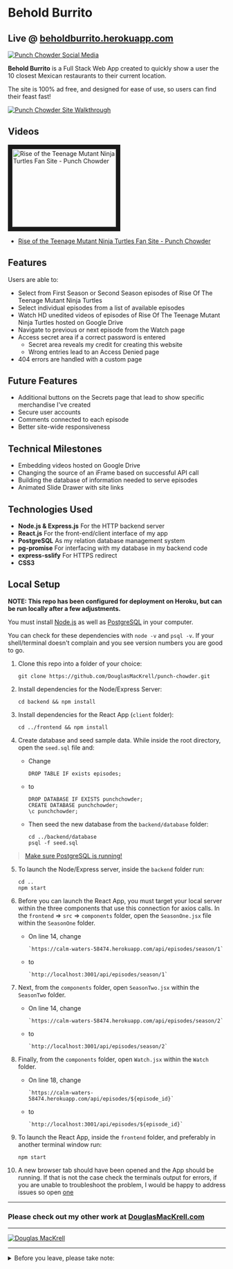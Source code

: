# Behold Burrito

## Live @ [beholdburrito.herokuapp.com](https://beholdburrito.herokuapp.com)

[![Punch Chowder Social Media](./frontend/public/Punch-Chowder-Social.jpg)](https://punchchowder.com/)

**Behold Burrito** is a Full Stack Web App created to quickly show a user the 10 closest Mexican restaurants to their current location.

The site is 100% ad free, and designed for ease of use, so users can find their feast fast!

[![Punch Chowder Site Walkthrough](./frontend/public/punch-chowder-siteS.gif)](https://punchchowder.com/)

## Videos

<a href="http://www.youtube.com/watch?feature=player_embedded&v=DzURPJnaEjs" target="_blank"><img src="http://img.youtube.com/vi/DzURPJnaEjs/0.jpg" 
alt="Rise of the Teenage Mutant Ninja Turtles Fan Site - Punch Chowder" width="240" height="180" border="10" /></a>

* [Rise of the Teenage Mutant Ninja Turtles Fan Site - Punch Chowder](https://youtu.be/DzURPJnaEjs)

## Features

Users are able to:

* Select from First Season or Second Season episodes of Rise Of The Teenage Mutant Ninja Turtles
* Select individual episodes from a list of available episodes
* Watch HD unedited videos of episodes of Rise Of The Teenage Mutant Ninja Turtles hosted on Google Drive
* Navigate to previous or next episode from the Watch page
* Access secret area if a correct password is entered
  * Secret area reveals my credit for creating this website
  * Wrong entries lead to an Access Denied page
* 404 errors are handled with a custom page

## Future Features

* Additional buttons on the Secrets page that lead to show specific merchandise I've created
* Secure user accounts
* Comments connected to each episode
* Better site-wide responsiveness

## Technical Milestones

* Embedding videos hosted on Google Drive
* Changing the source of an iFrame based on successful API call
* Building the database of information needed to serve episodes
* Animated Slide Drawer with site links 

## Technologies Used

* **Node.js & Express.js** For the HTTP backend server
* **React.js** For the front-end/client interface of my app
* **PostgreSQL** As my relation database management system
* **pg-promise** For interfacing with my database in my backend code
* **express-sslify** For HTTPS redirect
* **CSS3**

## Local Setup

**NOTE: This repo has been configured for deployment on Heroku, but can be run locally after a few adjustments.**

You must install [Node.js](https://nodejs.org) as well as [PostgreSQL](https://www.postgresql.org/) in your computer.

You can check for these dependencies with `node -v` and `psql -v`. If your shell/terminal doesn't complain and you see version numbers you are good to go.

1. Clone this repo into a folder of your choice:
    ```
    git clone https://github.com/DouglasMacKrell/punch-chowder.git
    ```

2. Install dependencies for the Node/Express Server:
    ```
    cd backend && npm install
    ```

3. Install dependencies for the React App (`client` folder):
    ```
    cd ../frontend && npm install
    ```

4. Create database and seed sample data. While inside the root directory, open the `seed.sql` file and:

    - Change  
        ```
        DROP TABLE IF exists episodes;
        ```

    - to 
        ``` 
        DROP DATABASE IF EXISTS punchchowder;  
        CREATE DATABASE punchchowder;  
        \c punchchowder;
        ```

    - Then seed the new database from the `backend/database` folder:  
        ```
        cd ../backend/database  
        psql -f seed.sql
        ```

> [Make sure PostgreSQL is running!](https://www.google.com/search?q=make+sure+postgres+is+running&oq=make+sure+postf&aqs=chrome.1.69i57j0l5.5280j1j7&client=ubuntu&sourceid=chrome&ie=UTF-8)

5. To launch the Node/Express server, inside the `backend` folder run:
    ```
    cd ..
    npm start
    ```

6. Before you can launch the React App, you must target your local server within the three components that use this connection for axios calls. In the `frontend` => `src` => `components` folder, open the `SeasonOne.jsx` file within the `SeasonOne` folder.

    - On line 14, change  
        ```
        `https://calm-waters-58474.herokuapp.com/api/episodes/season/1`
        ```

    - to  
        ```
        `http://localhost:3001/api/episodes/season/1`
        ```

7. Next, from the `components` folder, open `SeasonTwo.jsx` within the `SeasonTwo` folder.

    - On line 14, change  
        ```
        `https://calm-waters-58474.herokuapp.com/api/episodes/season/2`
        ```

    - to  
        ```
        `http://localhost:3001/api/episodes/season/2`
        ```

8. Finally, from the `components` folder, open `Watch.jsx` within the `Watch` folder.

    - On line 18, change  
        ```
        `https://calm-waters-58474.herokuapp.com/api/episodes/${episode_id}`
        ```

    - to  
        ```
        `http://localhost:3001/api/episodes/${episode_id}`
        ```

9. To launch the React App, inside the `frontend` folder, and preferably in another terminal window run:
    ```
    npm start
    ```

10. A new browser tab should have been opened and the App should be running. If that is not the case check the terminals output for errors, if you are unable to troubleshoot the problem, I would be happy to address issues so open [one](/issues)

---

### Please check out my other work at [DouglasMacKrell.com](https://douglasmackrell.com)

---

[![Douglas MacKrell](https://www.douglasmackrell.com/Doug-Portfolio-Social.png)](https://dougmackrell.com)

** **

<details>
    <summary>
        Before you leave, please take note:
    </summary>

You're the best! Thank you for visiting!

Please give this project a star and be sure to check out my [YouTube Channel](https://youtube.com/BigMacKrell)!

</details>
